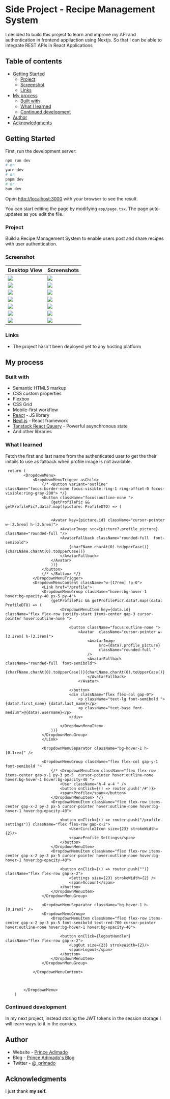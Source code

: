 # Side Project - Recipe Management System

I decided to build this project to learn and improve my API and authentication in frontend appliaction using Nextjs. So that I can be able to integrate REST APIs in React Applications

## Table of contents

- [Getting Started](#getting-started)
  - [Project](#the-challenge)
  - [Screenshot](#screenshot)
  - [Links](#links)
- [My process](#my-process)
  - [Built with](#built-with)
  - [What I learned](#what-i-learned)
  - [Continued development](#continued-development)
  <!-- - [Useful resources](#useful-resources) -->
- [Author](#author)
- [Acknowledgments](#acknowledgments)


## Getting Started

First, run the development server:

```bash
npm run dev
# or
yarn dev
# or
pnpm dev
# or
bun dev
```

Open [http://localhost:3000](http://localhost:3000) with your browser to see the result.

You can start editing the page by modifying `app/page.tsx`. The page auto-updates as you edit the file.

### Project
Build a Recipe Management System to enable users post and share recipes with user authentication.


### Screenshot

| Desktop View  | Screenshots  |
| ------------- | ------------|
| ![](./public//recipe%20web-screenshots/home-page.png) | ![](./public//recipe%20web-screenshots/home-pg-01.png) |
| ![](./public/recipe%20web-screenshots//login-pg.png) | ![](./public/recipe%20web-screenshots/register-pg.png) |
| ![](./public//recipe%20web-screenshots/home-page.png) | ![](./public/recipe%20web-screenshots/recipes-detail.png) |
| ![](./public//recipe%20web-screenshots/edit-recipe.png) | ![](./public/recipe%20web-screenshots/delete-recipe.png) |
| ![](./public/recipe%20web-screenshots/collections-pg.png) | ![](./public//recipe%20web-screenshots/collections-recipes.png) |
| ![](./public/recipe%20web-screenshots/share-collection.png) | ![](./public/recipe%20web-screenshots/edit-collections.png) |
| ![](./public/recipe%20web-screenshots/profile-settings.png) | ![](./public/recipe%20web-screenshots/profile-settings.png) |


### Links

- The project hasn't been deployed yet to any hosting platform

## My process

### Built with

- Semantic HTML5 markup
- CSS custom properties
- Flexbox
- CSS Grid
- Mobile-first workflow
- [React](https://reactjs.org/) - JS library
- [Next.js](https://nextjs.org/) - React framework
- [Tanstack React Qauery](https://tanstack.com/query/latest) - Powerful asynchronous state
- And other libraries

### What I learned

Fetch the first and last name from the authenticated user to get the their initails to use as fallback when profile image is not available.


```JSX
 return (
        <DropdownMenu>
            <DropdownMenuTrigger asChild>
                {/* <Button variant="outline"  className="focus:border-none focus-visible:ring-1 ring-offset-0 focus-visible:ring-gray-200"> */}
                <button className="focus:outline-none ">
                    {getProfilePic && getProfilePic?.data?.map((picture: ProfileDTO) => (

                    
                    <Avatar key={picture.id} className="cursor-pointer w-[2.5rem] h-[2.5rem]">
                        <AvatarImage src={picture?.profile_picture} className="rounded-full "/>
                        <AvatarFallback className="rounded-full  font-semibold">
                            {charFName.charAt(0).toUpperCase()}{charLName.charAt(0).toUpperCase()}
                        </AvatarFallback>
                    </Avatar>
                    ))}
                </button>
                {/* </Button> */}
            </DropdownMenuTrigger>
            <DropdownMenuContent className="w-[17rem] !p-0">
                <Link href="/profile">
                <DropdownMenuGroup className="hover:bg-hover-1 hover:bg-opacity-40 px-5 py-4">
                    {getProfilePic && getProfilePic?.data?.map((data: ProfileDTO) => (
                        <DropdownMenuItem key={data.id}  className="flex flex-row justify-start items-center gap-3 cursor-pointer hover:outline-none ">

                            <button className="focus:outline-none ">
                                <Avatar  className="cursor-pointer w-[3.3rem] h-[3.3rem]">
                                    <AvatarImage 
                                         src={data?.profile_picture} 
                                         className="rounded-full "
                                    />
                                    <AvatarFallback className="rounded-full  font-semibold">
                                      {charFName.charAt(0).toUpperCase()}{charLName.charAt(0).toUpperCase()}
                                    </AvatarFallback>
                                </Avatar>
                           
                            </button>
                            <div className="flex flex-col gap-0">
                                <p className="text-lg font-semibold ">{data?.first_name} {data?.last_name}</p>
                                <p className="text-base font-medium">@{data?.username}</p>
                            </div>

                        </DropdownMenuItem>
                    ))}
                </DropdownMenuGroup>
                </Link>
     
                <DropdownMenuSeparator className="bg-hover-1 h-[0.1rem]" />

                <DropdownMenuGroup className="flex flex-col gap-y-1 font-semibold ">
                    {/* <DropdownMenuItem className="flex flex-row items-center gap-x-1 py-3 px-5  cursor-pointer hover:outline-none hover:bg-hover-1 hover:bg-opacity-40 ">
                        <User className="h-4 w-4 " />
                        <button onClick={() => router.push('/#')}>
                        <span>Profile</span></button>
                    </DropdownMenuItem> */}
                    <DropdownMenuItem className="flex flex-row items-center gap-x-2 py-3 px-5 cursor-pointer hover:outline-none hover:bg-hover-1 hover:bg-opacity-40">
                        
                        <button onClick={() => router.push("/profile-settings")} className="flex flex-row gap-x-2">
                            <UserCircle2Icon size={23} strokeWidth={2}/>
                            <span>Profile Settings</span>
                        </button>
                    </DropdownMenuItem>
                    <DropdownMenuItem className="flex flex-row items-center gap-x-2 py-3 px-5 cursor-pointer hover:outline-none hover:bg-hover-1 hover:bg-opacity-40">
                        
                        <button onClick={() => router.push("")} className="flex flex-row gap-x-2">
                            <Settings size={23} strokeWidth={2} />
                            <span>Account</span>
                        </button>
                    </DropdownMenuItem>
                </DropdownMenuGroup>

                <DropdownMenuSeparator className="bg-hover-1 h-[0.1rem]" />
                <DropdownMenuGroup>
                    <DropdownMenuItem className="flex flex-row items-center gap-x-2 py-3 px-5 font-semibold text-red-700 cursor-pointer hover:outline-none hover:bg-hover-1 hover:bg-opacity-40">
                        
                        <button onClick={logoutHandler} className="flex flex-row gap-x-2">
                            <LogOut size={23} strokeWidth={2}/>
                            <span>Logout</span>
                        </button>
                    </DropdownMenuItem>
                </DropdownMenuGroup>
            
            </DropdownMenuContent>
                                       
                                    
                                
        </DropdownMenu>
    )
```

### Continued development

In my next project, instead storing the JWT tokens in the session storage I will learn ways to it in the cookies.


## Author

- Website - [Prince Adimado](https://prince-adimado.vercel.app/)
- Blog - [Prince Adimado's Blog](https://prince-adimado.hashnode.dev/)
- Twitter - [@_primado](https://www.twitter.com/primado)


## Acknowledgments

I just thank **my self.**


